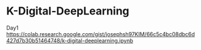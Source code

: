 # K-Digital-DeepLearning

Day1
https://colab.research.google.com/gist/josephsh97KIM/66c5c4bc08dbc6d427d7b30b51464748/k-digital-deeplearning.ipynb
